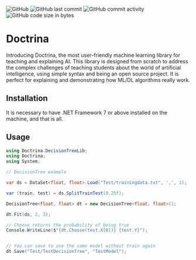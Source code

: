 ![GitHub](https://img.shields.io/github/license/ThiagoDSMarcelino/Doctrina?color=blue)
![GitHub last commit](https://img.shields.io/github/last-commit/ThiagoDSMarcelino/Doctrina)
![GitHub commit activity](https://img.shields.io/github/commit-activity/m/ThiagoDSMarcelino/Doctrina)
![GitHub code size in bytes](https://img.shields.io/github/languages/code-size/ThiagoDSMarcelino/Doctrina)

# Doctrina

Introducing Doctrina, the most user-friendly machine learning library for teaching and explaining AI. This library is designed from scratch to address the complex challenges of teaching students about the world of artificial intelligence, using simple syntax and being an open source project. It is perfect for explaining and demonstrating how ML/DL algorithms really work.

## Installation

It is necessary to have .NET Framework 7 or above installed on the machine, and that is all.

## Usage

```csharp
using Doctrina.DecisionTreeLib;
using Doctrina;
using System;

// DecisionTree example

var ds = DataSet<float, float>.Load("Test/trainingdata.txt", ',', 1);

var (train, test) = ds.SplitTrainTest(0.25f);

DecisionTree<float, float> dt = new DecisionTree<float, float>();

dt.Fit(ds, 2, 3);

// Choose returns the probability of being true
Console.WriteLine($"{dt.Choose(test.X[0])} {test.Y}");


// You can save to use the same model without train again
dt.Save("Test/TestDecisionTree", "TestModel");
```
